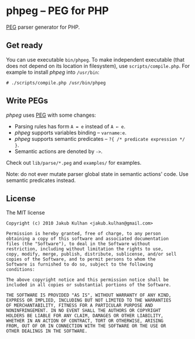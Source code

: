 # phpeg – PEG for PHP

[PEG](http://en.wikipedia.org/wiki/Parsing_expression_grammar) parser generator for PHP.

## Get ready

You can use executable `bin/phpeg`. To make independent executable (that does not depend on its location in filesystem), use `scripts/compile.php`. For example to install *phpeg* into `/usr/bin`:

    # ./scripts/compile.php /usr/bin/phpeg

## Write PEGs

*phpeg* uses [PEG](http://en.wikipedia.org/wiki/Parsing_expression_grammar) with some changes:

- Parsing rules has form `A = e` instead of `A ← e`.
- *phpeg* supports variables binding – `varname:e`.
- *phpeg* supports semantic predicates – `?{ /* predicate expression */ }`.
- Semantic actions are denoted by `->`.

Check out `lib/parse/*.peg` and `examples/` for examples.

Note: do not ever mutate parser global state in semantic actions' code. Use semantic predicates instead.

## License

The MIT license

    Copyright (c) 2010 Jakub Kulhan <jakub.kulhan@gmail.com>

    Permission is hereby granted, free of charge, to any person
    obtaining a copy of this software and associated documentation
    files (the "Software"), to deal in the Software without
    restriction, including without limitation the rights to use,
    copy, modify, merge, publish, distribute, sublicense, and/or sell
    copies of the Software, and to permit persons to whom the
    Software is furnished to do so, subject to the following
    conditions:

    The above copyright notice and this permission notice shall be
    included in all copies or substantial portions of the Software.

    THE SOFTWARE IS PROVIDED "AS IS", WITHOUT WARRANTY OF ANY KIND,
    EXPRESS OR IMPLIED, INCLUDING BUT NOT LIMITED TO THE WARRANTIES
    OF MERCHANTABILITY, FITNESS FOR A PARTICULAR PURPOSE AND
    NONINFRINGEMENT. IN NO EVENT SHALL THE AUTHORS OR COPYRIGHT
    HOLDERS BE LIABLE FOR ANY CLAIM, DAMAGES OR OTHER LIABILITY,
    WHETHER IN AN ACTION OF CONTRACT, TORT OR OTHERWISE, ARISING
    FROM, OUT OF OR IN CONNECTION WITH THE SOFTWARE OR THE USE OR
    OTHER DEALINGS IN THE SOFTWARE.
